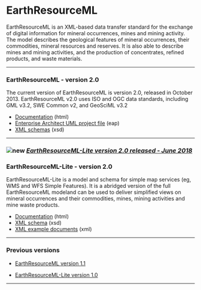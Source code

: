 # EarthResourceML

EarthResourceML is an XML-based data transfer standard for the exchange of digital information for mineral occurrences, mines and mining activity. The model describes the geological features of mineral occurrences, their commodities, mineral resources and reserves. It is also able to describe mines and mining activities, and the production of concentrates, refined products, and waste materials.

---

### EarthResourceML - version 2.0
The current version of EarthResourceML is version 2.0, released in October 2013.
EarthResourceML v2.0 uses ISO and OGC data standards, including GML v3.2, SWE Common v2, and GeoSciML v3.2
  * [Documentation](/earthresourceml/2.0/doc/ERML_HTML_Documentation/) (html)
  * [Enterprise Architect UML project file](/earthresourceml/2.0/eap/) (eap)
  * [XML schemas](/schemas/2.0/) (xsd)

---

###  ![new](http://www.geosciml.org/theme/img/new.gif) [_EarthResourceML-Lite version 2.0 released - June 2018_](http://www.earthresourceml.org/)


### EarthResourceML-Lite - version 2.0
EarthResourceML-Lite is a model and schema for simple map services (eg, WMS and WFS Simple Features).  It is a abridged version of the full EarthResourceML modeland can be used to deliver simplified views on mineral occurrences and their commodities, mines, mining activities and mine waste products.

 * [Documentation](/earthresourceml-lite/2.0/documentation/html/index.htm) (html)
 * [XML schema](/schemas/earthresourceml-lite/2.0/) (xsd)
 * [XML example documents](/earthresourceml-lite/2.0/examples) (xml)

---

### Previous versions
 * [EarthResourceML version 1.1](/earthresourceml/1.1/)

 * [EarthResourceML-Lite version 1.0](/earthresourceml-lite/1.0/)

---
